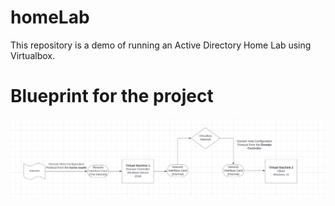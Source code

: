 # homeLab

This repository is a demo of running an Active Directory Home Lab using Virtualbox. 

# Blueprint for the project

![Blueprint of the entire homelab setup](images/blueprint.jpg)
